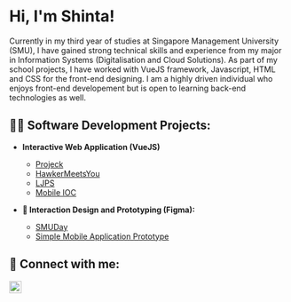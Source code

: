 <h1>Hi, I'm Shinta!</h1>

Currently in my third year of studies at Singapore Management University (SMU), I have gained strong technical skills and experience from my major in Information Systems (Digitalisation and Cloud Solutions). As part of my school projects, I have worked with VueJS framework, Javascript, HTML and CSS for the front-end designing. I am a highly driven individual who enjoys front-end developement but is open to learning back-end technologies as well.


<h2>👨‍💻 Software Development Projects:</h2>

- <b>Interactive Web Application (VueJS)</b>
  - [Projeck](https://github.com/DemonDia/WAD2LMAOO)
  - [HawkerMeetsYou](https://github.com/wojunn/TeamESD)
  - [LJPS](https://github.com/kaniel98/project-spm)
  - [Mobile IOC](https://github.com/project-graduate/mobile-ioc)
  
- <b>📱 Interaction Design and Prototyping (Figma):</b>
  - [SMUDay](https://www.figma.com/proto/c7JCVIMvjTJ1Hyi9f5uKL8/YourSMUDay_PA?scaling=scale-down&page-id=0%3A1&starting-point-node-id=1%3A2&show-proto-sidebar=1&node-id=1-2)
  - [Simple Mobile Application Prototype](https://www.figma.com/proto/B0RaCsrfwxZAlqOyl0BitM/prototype?scaling=scale-down&page-id=0%3A1&starting-point-node-id=220%3A6790&show-proto-sidebar=1&node-id=70-1590)

<h2> 🤳 Connect with me:</h2>

[<img align="left" alt="shintabek | LinkedIn" width="22px" src="https://cdn.jsdelivr.net/npm/simple-icons@v3/icons/linkedin.svg" />][linkedin]

[linkedin]: https://linkedin.com/in/shintabek

<!--

Here are some ideas to get you started:

- 🔭 I’m currently working on ...
- 🌱 I’m currently learning ...
- 👯 I’m looking to collaborate on ...
- 🤔 I’m looking for help with ...
- 💬 Ask me about ...
- 📫 How to reach me: ...
- 😄 Pronouns: ...
- ⚡ Fun fact: ...
-->
